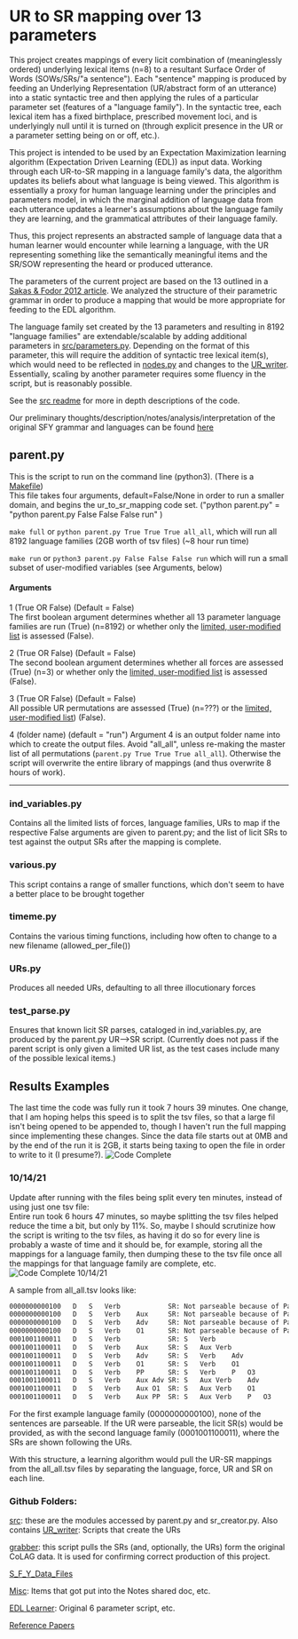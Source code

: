 # UR to SR mapping over 13 parameters
This project creates mappings of every licit combination of (meaninglessly ordered) underlying lexical items (n=8) to a resultant Surface Order of Words (SOWs/SRs/"a sentence").  Each "sentence" mapping is produced by feeding an Underlying Representation (UR/abstract form of an utterance) into a static syntactic tree and then applying the rules of a particular parameter set (features of a "language family").  In the syntactic tree, each lexical item has a fixed birthplace, prescribed movement loci, and is underlyingly null until it is turned on (through explicit presence in the UR or a parameter setting being on or off, etc.).

This project is intended to be used by an Expectation Maximization learning algorithm (Expectation Driven Learning (EDL)) as input data.  Working through each UR-to-SR mapping in a language family's data, the algorithm updates its beliefs about what language is being viewed.  This algorithm is essentially a proxy for human language learning under the principles and parameters model, in which the marginal addition of language data from each utterance updates a learner's assumptions about the language family they are learning, and the grammatical attributes of their language family.

Thus, this project represents an abstracted sample of language data that a human learner would encounter while learning a language, with the UR representing something like the semantically meaningful items and the SR/SOW representing the heard or produced utterance.

The parameters of the current project are based on the 13 outlined in a [Sakas & Fodor 2012 article](http://www.colag.cs.hunter.cuny.edu/pub/Sakas_Fodor_Disambiguating_prepub.pdf#24).  We analyzed the structure of their parametric grammar in order to produce a mapping that would be more appropriate for feeding to the EDL algorithm.

The language family set created by the 13 parameters and resulting in 8192 "language families" are extendable/scalable by adding additional parameters in [src/parameters.py](https://github.com/rofgh/ur_to_sr_mapping/blob/04ee506608f7c58b81418987d333ec76d639e712/src/parameters.py#L1).  Depending on the format of this parameter, this will require the addition of syntactic tree lexical item(s), which would need to be reflected in [nodes.py](https://github.com/rofgh/ur_to_sr_mapping/blob/04ee506608f7c58b81418987d333ec76d639e712/src/nodes.py#L1) and changes to the [UR_writer](https://github.com/rofgh/Hidden-Sin/tree/master/UR_writer).  Essentially, scaling by another parameter requires some fluency in the script, but is reasonably possible.

See the [src readme](https://github.com/rofgh/ur_to_sr_mapping/blob/master/src/README.md) for more in depth descriptions of the code.

Our preliminary thoughts/description/notes/analysis/interpretation of the original SFY grammar and languages can be found [here](https://docs.google.com/document/d/1J_fS85IQWB9MPXB96ccHrKF_JHXn44iVyyemQOeFJQo/edit?usp=sharing)

## parent.py
This is the script to run on the command line (python3).  (There is a [Makefile](https://github.com/rofgh/ur_to_sr_mapping/blob/04ee506608f7c58b81418987d333ec76d639e712/Makefile#L1))  
This file takes four arguments, default=False/None in order to run a smaller domain, and begins the ur_to_sr_mapping code set.   ("python parent.py" = "python parent.py False False False run" )

`make full` or `python parent.py True True True all_all`, which will run all 8192 language families (2GB worth of tsv files) (~8 hour run time)

`make run` or `python3 parent.py False False False run` which will run a small subset of user-modified variables (see Arguments, below)

#### Arguments  
1  (True OR False) (Default = False)  
The first boolean argument determines whether all 13 parameter language families are run (True) (n=8192) or whether only the [limited, user-modified list](https://github.com/rofgh/ur_to_sr_mapping/blob/1ab96bdabc231e07334c53806e0bcb91129e5752/src/ind_variables.py#L16) is assessed (False).

2  (True OR False) (Default = False)  
The second boolean argument determines whether all forces are assessed (True) (n=3) or whether only the [limited, user-modified list](https://github.com/rofgh/ur_to_sr_mapping/blob/1ab96bdabc231e07334c53806e0bcb91129e5752/src/ind_variables.py#L5) is assessed (False).

3  (True OR False) (Default = False)  
All possible UR permutations are assessed (True) (n=???) or the [limited, user-modified list](https://github.com/rofgh/ur_to_sr_mapping/blob/1ab96bdabc231e07334c53806e0bcb91129e5752/src/ind_variables.py#L47)) (False).

4  (folder name) (default = "run")
Argument 4 is an output folder name into which to create the output files. Avoid "all_all", unless re-making the master list of all permutations (`parent.py True True True all_all`).  Otherwise the script will overwrite the entire library of mappings (and thus overwrite 8 hours of work).
***

### ind_variables.py  
Contains all the limited lists of forces, language families, URs to map if the respective False arguments are given to parent.py; and the list of licit SRs to test against the output SRs after the mapping is complete.

### various.py  
This script contains a range of smaller functions, which don't seem to have a better place to be brought together

### timeme.py  
Contains the various timing functions, including how often to change to a new filename (allowed_per_file())

### URs.py  
Produces all needed URs, defaulting to all three illocutionary forces

### test_parse.py  
Ensures that known licit SR parses, cataloged in ind_variables.py, are produced by the parent.py UR-->SR script.  (Currently does not pass if the parent script is only given a limited UR list, as the test cases include many of the possible lexical items.)

## Results Examples
The last time the code was fully run it took 7 hours 39 minutes.  One change, that I am hoping helps this speed is to split the tsv files, so that a large fil isn't being opened to be appended to, though I haven't run the full mapping since implementing these changes.  Since the data file starts out at 0MB and by the end of the run it is 2GB, it starts being taxing to open the file in order to write to it (I presume?).  ![Code Complete](ScreenshotAllFinished.png)

### 10/14/21
Update after running with the files being split every ten minutes, instead of using just one tsv file:  
Entire run took 6 hours 47 minutes, so maybe splitting the tsv files helped reduce the time a bit, but only by 11%.  So, maybe I should scrutinize how the script is writing to the tsv files, as having it do so for every line is probably a waste of time and it should be, for example, storing all the mappings for a language family, then dumping these to the tsv file once all the mappings for that language family are complete, etc.
![Code Complete 10/14/21](ScreenshotAllFinished10/21.png)

A sample from all_all.tsv looks like:
```bash
0000000000100	D	S	Verb            SR:	Not parseable because of Parameter: 4: no topic and topic is obligatory			
0000000000100	D	S	Verb	Aux     SR:	Not parseable because of Parameter: 4: no topic and topic is obligatory			
0000000000100	D	S	Verb	Adv	    SR:	Not parseable because of Parameter: 4: no topic and topic is obligatory			
0000000000100	D	S	Verb	O1		SR:	Not parseable because of Parameter: 4: no topic and topic is obligatory
0001001100011	D	S	Verb            SR:	S	Verb
0001001100011	D	S	Verb	Aux		SR:	S	Aux	Verb
0001001100011	D	S	Verb	Adv	    SR:	S	Verb	Adv
0001001100011	D	S	Verb	O1		SR:	S	Verb	O1
0001001100011	D	S	Verb	PP		SR:	S	Verb	P	O3
0001001100011	D	S	Verb	Aux	Adv	SR:	S	Aux	Verb	Adv
0001001100011	D	S	Verb	Aux	O1	SR:	S	Aux	Verb	O1
0001001100011	D	S	Verb	Aux	PP	SR:	S	Aux	Verb	P	O3	
```
For the first example language family (0000000000100), none of the sentences are parseable.  If the UR were parseable, the licit SR(s) would be provided, as with the second language family (0001001100011), where the SRs are shown following the URs.

With this structure, a learning algorithm would pull the UR-SR mappings from the all_all.tsv files by separating the language, force, UR and SR on each line.

### Github Folders:  
[src](https://github.com/rofgh/ur_to_sr_mapping/tree/master/src): these are the modules accessed by parent.py and sr_creator.py.  Also contains [UR_writer](https://github.com/rofgh/Hidden-Sin/tree/master/src/UR_writer):  Scripts that create the URs

[grabber](https://github.com/rofgh/ur_to_sr_mapping/tree/master/grabber): this script pulls the SRs (and, optionally, the URs) form the original CoLAG data.  It is used for confirming correct production of this project.  

[S_F_Y_Data_Files](https://github.com/rofgh/ur_to_sr_mapping/tree/master/S_F_Y_Data_Files)  

[Misc](https://github.com/rofgh/Hidden-Sin/tree/master/Misc): Items that got put into the Notes shared doc, etc.  

[EDL Learner](https://github.com/rofgh/Hidden-Sin/tree/master/EDL%20Learner): Original 6 parameter script, etc.  

[Reference Papers](https://github.com/rofgh/ur_to_sr_mapping/tree/master/Reference%20Papers)   
 



